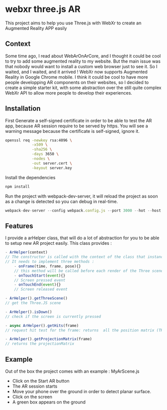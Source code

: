 # webxr three.js AR
This project aims to help you use Three.js with WebXr to create an Augmented Reality APP easily

## Context
Some time ago, I read about WebArOnArCore, and I thought it could be cool to try to add some augmented reality to my website. But the main issue was that nobody would want to install a custom web browser just to see it.
So I waited, and I waited, and it arrived ! WebXr now supports Augmented Reality in Google Chrome mobile.
  I think it could be cool to have more people developping AR components on their websites, so I decided to create a simple starter kit, with some abstraction over the still quite complex WebXr API to allow more people to develop their experiences.

## Installation
First Generate a self-signed certificate in order to be able to test the AR app, because AR session require to be served by https. You will see a warning message because the certificate is self-signed, ignore it.
```sh
openssl req -newkey rsa:4096 \
            -x509 \
            -sha256 \
            -days 3650 \
            -nodes \
            -out server.cert \
            -keyout server.key

```

Install the dependencies
```js
npm install
```

Run the project with webpack-dev-server, it will reload the project as soon as a change is detected so you can debug in real-time.
```js
webpack-dev-server --config webpack.config.js --port 3000 --hot --host 0.0.0.0
```

## Features
I provide a arHelper class, that will do a lot of abstraction for you to be able to setup new AR project easily. This class provides :

```js
- ArHelper(context)
// The constructor is called with the context of the class that instanciate.
// It needs to implement three methods :
    - onFrame(time, frame, pose){}
    // this method will be called before each render of the Three scene, the main logic of your app should be here.
    - onTouchStart(event){}
    // Screen pressed event
    - onTouchEnd(event){}
    // Screen released event

- ArHelper().getThreeScene()
// get the Three.JS scene

- ArHelper().isDown()
// check if the screen is currently pressed

- async ArHelper().getHits(frame)
// request hit test for the frame: returns  all the position matrix (THREE.Matrix4) of intersected planar surfaces (ground, walls or any other planar surfaces).

- ArHelper().getProjectionMatrix(frame)
// returns the projectionMatrix
```

## Example
Out of the box the project comes with an example : MyArScene.js
- Click on the Start AR button
- The AR session starts
- Move your phone over the ground in order to detect planar surface.
- Click on the screen
- A green box appears on the ground
